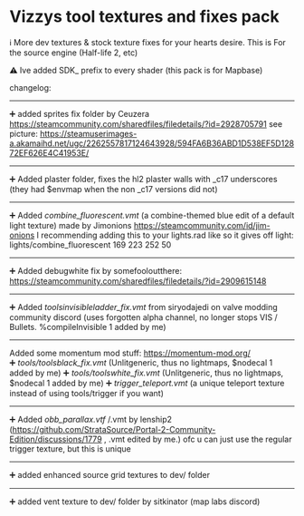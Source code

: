 # Vizzys tool textures and fixes pack
ℹ️ More dev textures & stock texture fixes for your hearts desire.
This is For the source engine (Half-life 2, etc)

⚠️ Ive added SDK_ prefix to every shader (this pack is for Mapbase)

changelog:


---
➕ added sprites fix folder 
by Ceuzera https://steamcommunity.com/sharedfiles/filedetails/?id=2928705791 
see picture: https://steamuserimages-a.akamaihd.net/ugc/2262557817124643928/594FA6B36ABD1D538EF5D12872EF626E4C41953E/

---
➕ Added plaster folder, fixes the hl2 plaster walls with _c17 underscores (they had $envmap when the non _c17 versions did not)

---
➕ Added *combine_fluorescent.vmt*
(a combine-themed blue edit of a default light texture) 
made by Jimonions https://steamcommunity.com/id/jim-onions
I recommending adding this to your lights.rad like so it gives off light:
lights/combine_fluorescent	169 223 252 50

---
➕ Added debugwhite fix by somefooloutthere: https://steamcommunity.com/sharedfiles/filedetails/?id=2909615148

---
➕ Added *toolsinvisibleladder_fix.vmt* from siryodajedi on valve modding community discord 
(uses forgotten alpha channel, no longer stops VIS / Bullets. %compileInvisible 1 added by me)

---
Added some momentum mod stuff: https://momentum-mod.org/  
➕ *tools/toolsblack_fix.vmt* (Unlitgeneric, thus no lightmaps, $nodecal 1 added by me)
➕ *tools/toolswhite_fix.vmt* (Unlitgeneric, thus no lightmaps, $nodecal 1 added by me)
➕ *trigger_teleport.vmt* (a unique teleport texture instead of using tools/trigger if you want)

---
➕ Added *obb_parallax.vtf* /.vmt by lenship2 
(https://github.com/StrataSource/Portal-2-Community-Edition/discussions/1779 , .vmt edited by me.) 
ofc u can just use the regular trigger texture, but this is unique 

---
➕ added enhanced source grid textures to dev/ folder

---
➕ added vent texture to dev/ folder by sitkinator  (map labs discord)
